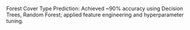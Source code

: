Forest Cover Type Prediction: Achieved ~90% accuracy using Decision Trees,
Random Forest; applied feature engineering and hyperparameter tuning.
